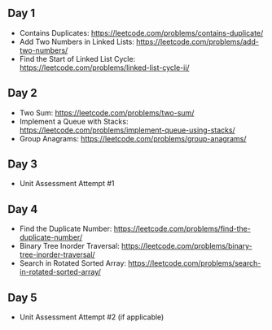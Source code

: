 ## Day 1
* Contains Duplicates: https://leetcode.com/problems/contains-duplicate/
* Add Two Numbers in Linked Lists: https://leetcode.com/problems/add-two-numbers/
* Find the Start of Linked List Cycle: https://leetcode.com/problems/linked-list-cycle-ii/
## Day 2
* Two Sum: https://leetcode.com/problems/two-sum/
* Implement a Queue with Stacks: https://leetcode.com/problems/implement-queue-using-stacks/
* Group Anagrams: https://leetcode.com/problems/group-anagrams/
## Day 3
* Unit Assessment Attempt #1
## Day 4
* Find the Duplicate Number: https://leetcode.com/problems/find-the-duplicate-number/
* Binary Tree Inorder Traversal: https://leetcode.com/problems/binary-tree-inorder-traversal/
* Search in Rotated Sorted Array: https://leetcode.com/problems/search-in-rotated-sorted-array/
## Day 5
* Unit Assessment Attempt #2 (if applicable)